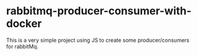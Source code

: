 # rabbitmq-producer-consumer-with-docker
This is a very simple project using JS to create some producer/consumers for rabbitMq.
